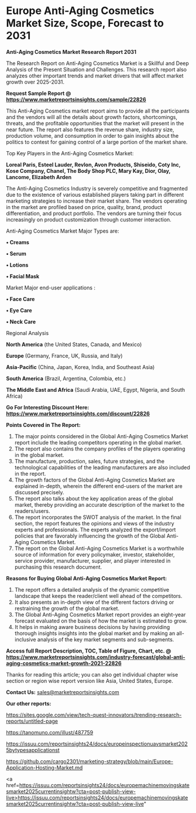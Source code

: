 # Europe Anti-Aging Cosmetics Market Size, Scope, Forecast to 2031

<strong>Anti-Aging Cosmetics Market Research Report 2031</strong>

The Research Report on Anti-Aging Cosmetics Market is a Skillful and Deep Analysis of the Present Situation and Challenges. This research report also analyzes other important trends and market drivers that will affect market growth over 2025-2031.

<strong>Request Sample Report @ <a href=https://www.marketreportsinsights.com/sample/22826>https://www.marketreportsinsights.com/sample/22826</a></strong>

This Anti-Aging Cosmetics market report aims to provide all the participants and the vendors will all the details about growth factors, shortcomings, threats, and the profitable opportunities that the market will present in the near future. The report also features the revenue share, industry size, production volume, and consumption in order to gain insights about the politics to contest for gaining control of a large portion of the market share.

Top Key Players in the Anti-Aging Cosmetics Market:

<strong>Loreal Paris, Esteel Lauder, Revlon, Avon Products, Shiseido, Coty Inc, Kose Company, Chanel, The Body Shop PLC, Mary Kay, Dior, Olay, Lancome, Elizabeth Arden</strong>

The Anti-Aging Cosmetics Industry is severely competitive and fragmented due to the existence of various established players taking part in different marketing strategies to increase their market share. The vendors operating in the market are profiled based on price, quality, brand, product differentiation, and product portfolio. The vendors are turning their focus increasingly on product customization through customer interaction.

Anti-Aging Cosmetics Market Major Types are:

<strong>• Creams

• Serum

• Lotions

• Facial Mask</strong>

Market Major end-user applications :

<strong>• Face Care

• Eye Care

• Neck Care</strong>

Regional Analysis

</u><strong><b>North America</b></strong> (the United States, Canada, and Mexico)

<strong><b>Europe </b></strong>(Germany, France, UK, Russia, and Italy)

<strong><b>Asia-Pacific</b></strong> (China, Japan, Korea, India, and Southeast Asia)

<strong><b>South America</b></strong> (Brazil, Argentina, Colombia, etc.)

<strong><b>The Middle East and Africa</b></strong> (Saudi Arabia, UAE, Egypt, Nigeria, and South Africa)

<strong>Go For Interesting Discount Here: <a href=https://www.marketreportsinsights.com/discount/22826>https://www.marketreportsinsights.com/discount/22826</a></strong>

<strong>Points Covered in The Report:</strong>
<ol>
  <li>The major points considered in the Global Anti-Aging Cosmetics Market report include the leading competitors operating in the global market.</li>
  <li>The report also contains the company profiles of the players operating in the global market.</li>
  <li>The manufacture, production, sales, future strategies, and the technological capabilities of the leading manufacturers are also included in the report.</li>
  <li>The growth factors of the Global Anti-Aging Cosmetics Market are explained in-depth, wherein the different end-users of the market are discussed precisely.</li>
  <li>The report also talks about the key application areas of the global market, thereby providing an accurate description of the market to the readers/users.</li>
  <li>The report incorporates the SWOT analysis of the market. In the final section, the report features the opinions and views of the industry experts and professionals. The experts analyzed the export/import policies that are favorably influencing the growth of the Global Anti-Aging Cosmetics Market.</li>
  <li>The report on the Global Anti-Aging Cosmetics Market is a worthwhile source of information for every policymaker, investor, stakeholder, service provider, manufacturer, supplier, and player interested in purchasing this research document.</li>
</ol>
<strong>Reasons for Buying Global Anti-Aging Cosmetics Market Report:</strong>

<ol>
  <li>The report offers a detailed analysis of the dynamic competitive landscape that keeps the reader/client well ahead of the competitors.</li>
  <li>It also presents an in-depth view of the different factors driving or restraining the growth of the global market.</li>
  <li>The Global Anti-Aging Cosmetics Market report provides an eight-year forecast evaluated on the basis of how the market is estimated to grow.</li>
  <li>It helps in making aware business decisions by having providing thorough insights insights into the global market and by making an all-inclusive analysis of the key market segments and sub-segments.</li>
</ol>
<strong>Access full Report Description, TOC, Table of Figure, Chart, etc. @ <a href=https://www.marketreportsinsights.com/industry-forecast/global-anti-aging-cosmetics-market-growth-2021-22826>https://www.marketreportsinsights.com/industry-forecast/global-anti-aging-cosmetics-market-growth-2021-22826</a></strong>


Thanks for reading this article; you can also get individual chapter wise section or region wise report version like Asia, United States, Europe.

<strong>Contact Us:</strong>
sales@marketreportsinsights.com

<strong>Our other reports:</strong>

<a href=https://sites.google.com/view/tech-quest-innovators/trending-research-reports/untitled-page>https://sites.google.com/view/tech-quest-innovators/trending-research-reports/untitled-page</a>

<a href=https://tanomuno.com/illust/487759>https://tanomuno.com/illust/487759</a>

<a href=https://issuu.com/reportsinsights24/docs/europeinspectionuavsmarket2025bytypesapplicationst>https://issuu.com/reportsinsights24/docs/europeinspectionuavsmarket2025bytypesapplicationst</a>

<a href=https://github.com/cargo2301/marketing-strategy/blob/main/Europe-Application-Hosting-Market.md>https://github.com/cargo2301/marketing-strategy/blob/main/Europe-Application-Hosting-Market.md</a>

<a href=https://issuu.com/reportsinsights24/docs/europemachinemovingskatesmarket2025currentinsightw?cta=post-publish-view-live>https://issuu.com/reportsinsights24/docs/europemachinemovingskatesmarket2025currentinsightw?cta=post-publish-view-live</a>"
